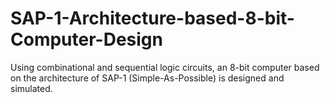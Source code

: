 # SAP-1-Architecture-based-8-bit-Computer-Design
Using combinational and sequential logic circuits, an 8-bit computer based on the architecture of SAP-1 (Simple-As-Possible) is designed and simulated.
